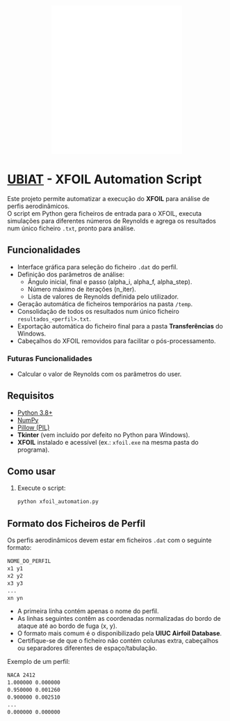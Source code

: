 <div align="center">
  <img src="img/LOGO-UBIAT_white-02.png" width="300">
</div>

# [UBIAT](https://ubiat.aeroubi.pt/) - XFOIL Automation Script

Este projeto permite automatizar a execução do **XFOIL** para análise de perfis aerodinâmicos.  
O script em Python gera ficheiros de entrada para o XFOIL, executa simulações para diferentes números de Reynolds e agrega os resultados num único ficheiro `.txt`, pronto para análise.

## Funcionalidades

- Interface gráfica para seleção do ficheiro `.dat` do perfil.  
- Definição dos parâmetros de análise:
  - Ângulo inicial, final e passo (alpha_i, alpha_f, alpha_step).  
  - Número máximo de iterações (n_iter).  
  - Lista de valores de Reynolds definida pelo utilizador.  
- Geração automática de ficheiros temporários na pasta `/temp`.  
- Consolidação de todos os resultados num único ficheiro `resultados_<perfil>.txt`.  
- Exportação automática do ficheiro final para a pasta **Transferências** do Windows.  
- Cabeçalhos do XFOIL removidos para facilitar o pós-processamento.  

### Futuras Funcionalidades

- Calcular o valor de Reynolds com os parâmetros do user.

## Requisitos

- [Python 3.8+](https://www.python.org/downloads/)  
- [NumPy](https://numpy.org/)  
- [Pillow (PIL)](https://pypi.org/project/pillow/)  
- **Tkinter** (vem incluído por defeito no Python para Windows).  
- **XFOIL** instalado e acessível (ex.: `xfoil.exe` na mesma pasta do programa).  

## Como usar

1. Execute o script:  
   ```bash
   python xfoil_automation.py

## Formato dos Ficheiros de Perfil

Os perfis aerodinâmicos devem estar em ficheiros `.dat` com o seguinte formato: 

```bash
NOME_DO_PERFIL
x1 y1
x2 y2
x3 y3
...
xn yn
```

- A primeira linha contém apenas o nome do perfil.  
- As linhas seguintes contêm as coordenadas normalizadas do bordo de ataque até ao bordo de fuga (x, y).  
- O formato mais comum é o disponibilizado pela **UIUC Airfoil Database**.  
- Certifique-se de que o ficheiro não contém colunas extra, cabeçalhos ou separadores diferentes de espaço/tabulação.  

Exemplo de um perfil:

```bash
NACA 2412
1.000000 0.000000
0.950000 0.001260
0.900000 0.002510
...
0.000000 0.000000
```

